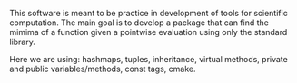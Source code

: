 This software is meant to be practice in development of tools for scientific computation.
The main goal is to develop a package that can find the mimima of a function given a pointwise evaluation using only the standard library.

Here we are using: hashmaps, tuples, inheritance, virtual methods, private and public variables/methods, const tags, cmake.
